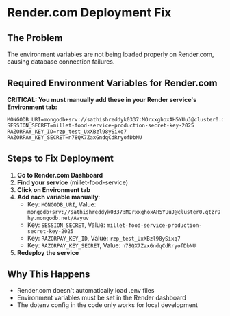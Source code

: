 # Render.com Deployment Fix

## The Problem
The environment variables are not being loaded properly on Render.com, causing database connection failures.

## Required Environment Variables for Render.com

**CRITICAL: You must manually add these in your Render service's Environment tab:**

```
MONGODB_URI=mongodb+srv://sathishreddyk0337:MOrxxghoxAH5YUuJ@cluster0.qtzr9hy.mongodb.net/Aayuv
SESSION_SECRET=millet-food-service-production-secret-key-2025
RAZORPAY_KEY_ID=rzp_test_UxXBzl98ySixq7
RAZORPAY_KEY_SECRET=n78QX7ZaxGndqCdRryofDbNU
```

## Steps to Fix Deployment

1. **Go to Render.com Dashboard**
2. **Find your service** (millet-food-service)
3. **Click on Environment tab**
4. **Add each variable manually**:
   - Key: `MONGODB_URI`, Value: `mongodb+srv://sathishreddyk0337:MOrxxghoxAH5YUuJ@cluster0.qtzr9hy.mongodb.net/Aayuv`
   - Key: `SESSION_SECRET`, Value: `millet-food-service-production-secret-key-2025`
   - Key: `RAZORPAY_KEY_ID`, Value: `rzp_test_UxXBzl98ySixq7`
   - Key: `RAZORPAY_KEY_SECRET`, Value: `n78QX7ZaxGndqCdRryofDbNU`
5. **Redeploy the service**

## Why This Happens
- Render.com doesn't automatically load .env files
- Environment variables must be set in the Render dashboard
- The dotenv config in the code only works for local development